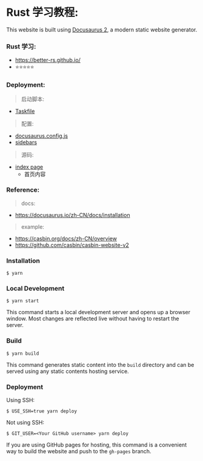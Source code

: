 # Rust 学习教程:

This website is built using [Docusaurus 2](https://docusaurus.io/), a modern static website generator.

### Rust 学习:

- https://better-rs.github.io/
- ⭐⭐⭐⭐⭐

### Deployment:

> 启动脚本:

- [Taskfile](Taskfile.yml)

> 配置:

- [docusaurus.config.js](docusaurus.config.js)
- [sidebars](sidebars.js)

> 源码:

- [index page](src/components/HomepageFeatures/index.tsx)
  - 首页内容

### Reference:

> docs:

- https://docusaurus.io/zh-CN/docs/installation

> example:

- https://casbin.org/docs/zh-CN/overview
- https://github.com/casbin/casbin-website-v2

### Installation

```
$ yarn
```

### Local Development

```
$ yarn start
```

This command starts a local development server and opens up a browser window. Most changes are reflected live without having to restart the server.

### Build

```
$ yarn build
```

This command generates static content into the `build` directory and can be served using any static contents hosting service.

### Deployment

Using SSH:

```
$ USE_SSH=true yarn deploy
```

Not using SSH:

```
$ GIT_USER=<Your GitHub username> yarn deploy
```

If you are using GitHub pages for hosting, this command is a convenient way to build the website and push to the `gh-pages` branch.
